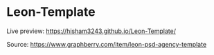 # Leon-Template

Live preview:
https://hisham3243.github.io/Leon-Template/

Source:
https://www.graphberry.com/item/leon-psd-agency-template
